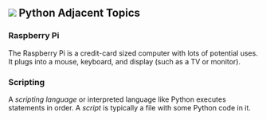 ## ![](https://ga-dash.s3.amazonaws.com/production/assets/logo-9f88ae6c9c3871690e33280fcf557f33.png) Python Adjacent Topics

### Raspberry Pi

The Raspberry Pi is a credit-card sized computer with lots of potential uses. It plugs into a mouse, keyboard, and display (such as a TV or monitor).

### Scripting

A *scripting language* or interpreted language like Python executes statements in order. A *script* is typically a file with some Python code in it.
